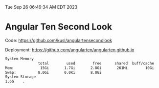 Tue Sep 26 06:49:34 AM EDT 2023

# Angular Ten Second Look

Code: https://github.com/kusl/angulartensecondlook

Deployment: https://github.com/angularten/angularten.github.io

```bash
System Memory
               total        used        free      shared  buff/cache   available
Mem:            15Gi       1.7Gi       2.8Gi       261Mi        10Gi        12Gi
Swap:          8.0Gi       0.0Ki       8.0Gi
System Storage
1.6G	.
